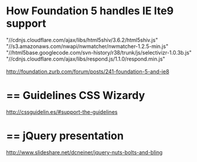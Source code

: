 How Foundation 5 handles IE lte9 support
====

"//cdnjs.cloudflare.com/ajax/libs/html5shiv/3.6.2/html5shiv.js" <br>
"//s3.amazonaws.com/nwapi/nwmatcher/nwmatcher-1.2.5-min.js"<br>
"//html5base.googlecode.com/svn-history/r38/trunk/js/selectivizr-1.0.3b.js"<br>
"//cdnjs.cloudflare.com/ajax/libs/respond.js/1.1.0/respond.min.js"<br>
<br>
http://foundation.zurb.com/forum/posts/241-foundation-5-and-ie8

==
Guidelines CSS Wizardy
==
http://cssguidelin.es/#support-the-guidelines

==
jQuery presentation
==
http://www.slideshare.net/dcneiner/jquery-nuts-bolts-and-bling
